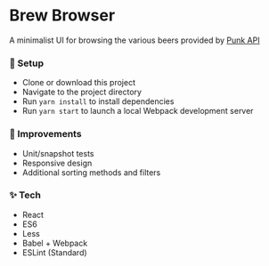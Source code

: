 # Brew Browser
A minimalist UI for browsing the various beers provided by [Punk API](https://punkapi.com/)

### 🌱 Setup
- Clone or download this project
- Navigate to the project directory
- Run `yarn install` to install dependencies
- Run `yarn start` to launch a local Webpack development server

### 🚧 Improvements
- Unit/snapshot tests
- Responsive design
- Additional sorting methods and filters

### ✨ Tech
- React
- ES6
- Less
- Babel + Webpack
- ESLint (Standard)
